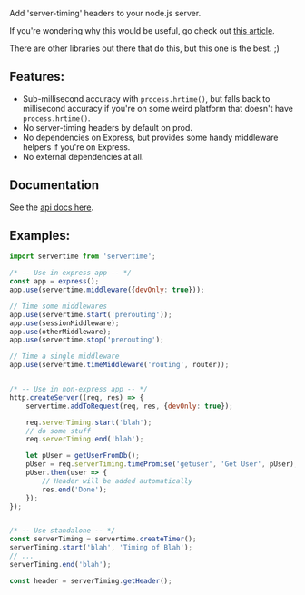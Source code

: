 Add 'server-timing' headers to your node.js server.

If you're wondering why this would be useful, go check out [this article](https://ma.ttias.be/server-timings-chrome-devtools/).

There are other libraries out there that do this, but this one is the best.  ;)

## Features:

* Sub-millisecond accuracy with `process.hrtime()`, but falls back to millisecond accuracy if you're on some weird
  platform that doesn't have `process.hrtime()`.
* No server-timing headers by default on prod.
* No dependencies on Express, but provides some handy middleware helpers if you're on Express.
* No external dependencies at all.

## Documentation

See the [api docs here](https://github.com/benbria/node-servertime/blob/master/api.md).

## Examples:

```js
import servertime from 'servertime';

/* -- Use in express app -- */
const app = express();
app.use(servertime.middleware({devOnly: true}));

// Time some middlewares
app.use(servertime.start('prerouting'));
app.use(sessionMiddleware);
app.use(otherMiddleware);
app.use(servertime.stop('prerouting');

// Time a single middleware
app.use(servertime.timeMiddleware('routing', router));


/* -- Use in non-express app -- */
http.createServer((req, res) => {
    servertime.addToRequest(req, res, {devOnly: true});

    req.serverTiming.start('blah');
    // do some stuff
    req.serverTiming.end('blah');

    let pUser = getUserFromDb();
    pUser = req.serverTiming.timePromise('getuser', 'Get User', pUser);
    pUser.then(user => {
        // Header will be added automatically
        res.end('Done');
    });
});


/* -- Use standalone -- */
const serverTiming = servertime.createTimer();
serverTiming.start('blah', 'Timing of Blah');
// ...
serverTiming.end('blah');

const header = serverTiming.getHeader();
```
